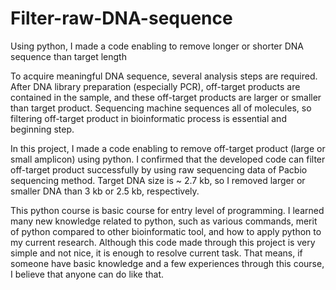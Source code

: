 # Filter-raw-DNA-sequence
Using python, I made a code enabling to remove longer or shorter DNA sequence than target length

To acquire meaningful DNA sequence, several analysis steps are required. After DNA library preparation (especially PCR), off-target products are contained in the sample, and these off-target products are larger or smaller than target product. Sequencing machine sequences all of molecules, so filtering off-target product in bioinformatic process is essential and beginning step.

In this project, I made a code enabling to remove off-target product (large or small amplicon) using python. I confirmed that the developed code can filter off-target product successfully by using raw sequencing data of Pacbio sequencing method. Target DNA size is ~ 2.7 kb, so I removed larger or smaller DNA than 3 kb or 2.5 kb, respectively. 

This python course is basic course for entry level of programming. I learned many new knowledge related to python, such as various commands, merit of python compared to other bioinformatic tool, and how to apply python to my current research. Although this code made through this project is very simple and not nice, it is enough to resolve current task. That means, if someone have basic knowledge and a few experiences through this course, I believe that anyone can do like that.   
